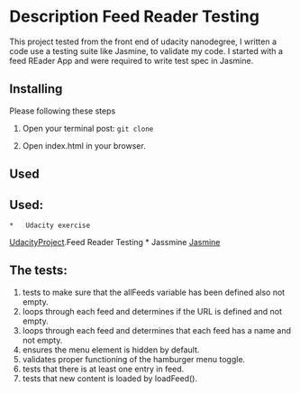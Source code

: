 # Description Feed Reader Testing
    
 This project tested from the front end of udacity nanodegree, I written a code use a testing suite like Jasmine, to validate my code. I started with a feed REader App and were required to write test spec in Jasmine.

## Installing
Please following these steps
1.  Open your terminal post:
`git clone  `

2.  Open index.html in your browser.

## Used 
## Used:
    *   Udacity exercise 
[UdacityProject](https://github.com/udacity/frontend-nanodegree-feedreader).Feed Reader Testing
    *   Jassmine 
    [Jasmine](https://jasmine.github.io)

## The tests:
1. tests to make sure that the allFeeds variable has been defined also not empty.
2. loops through each feed and determines if the URL is defined and not empty.
3. loops through each feed and determines that each feed has a name and not empty.
4. ensures the menu element is hidden by default.
5. validates proper functioning of the hamburger menu toggle.
6. tests that there is at least one entry in feed.
7. tests that new content is loaded by loadFeed().
